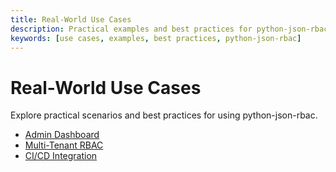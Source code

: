 ```yaml
---
title: Real-World Use Cases
description: Practical examples and best practices for python-json-rbac.
keywords: [use cases, examples, best practices, python-json-rbac]
---
```


# Real-World Use Cases

Explore practical scenarios and best practices for using python-json-rbac.

- [Admin Dashboard](admin-dashboard.md)
- [Multi-Tenant RBAC](multi-tenant.md)
- [CI/CD Integration](ci-cd.md)
